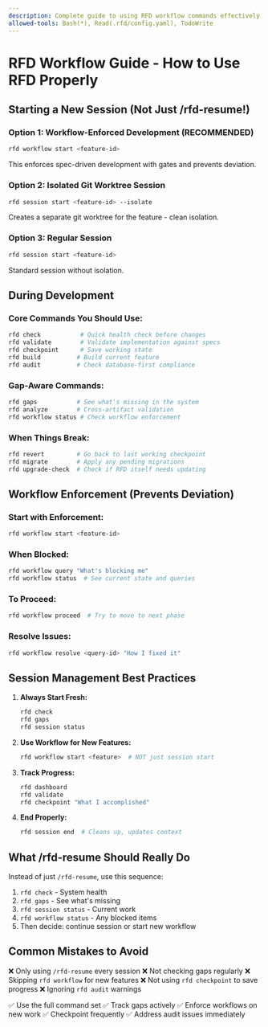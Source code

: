 ```yaml
---
description: Complete guide to using RFD workflow commands effectively
allowed-tools: Bash(*), Read(.rfd/config.yaml), TodoWrite
---
```


# RFD Workflow Guide - How to Use RFD Properly

## Starting a New Session (Not Just /rfd-resume!)

### Option 1: Workflow-Enforced Development (RECOMMENDED)
```bash
rfd workflow start <feature-id>
```
This enforces spec-driven development with gates and prevents deviation.

### Option 2: Isolated Git Worktree Session
```bash
rfd session start <feature-id> --isolate
```
Creates a separate git worktree for the feature - clean isolation.

### Option 3: Regular Session
```bash
rfd session start <feature-id>
```
Standard session without isolation.

## During Development

### Core Commands You Should Use:
```bash
rfd check           # Quick health check before changes
rfd validate        # Validate implementation against specs
rfd checkpoint      # Save working state
rfd build          # Build current feature
rfd audit          # Check database-first compliance
```

### Gap-Aware Commands:
```bash
rfd gaps           # See what's missing in the system
rfd analyze        # Cross-artifact validation
rfd workflow status # Check workflow enforcement
```

### When Things Break:
```bash
rfd revert         # Go back to last working checkpoint
rfd migrate        # Apply any pending migrations
rfd upgrade-check  # Check if RFD itself needs updating
```

## Workflow Enforcement (Prevents Deviation)

### Start with Enforcement:
```bash
rfd workflow start <feature-id>
```

### When Blocked:
```bash
rfd workflow query "What's blocking me"
rfd workflow status  # See current state and queries
```

### To Proceed:
```bash
rfd workflow proceed  # Try to move to next phase
```

### Resolve Issues:
```bash
rfd workflow resolve <query-id> "How I fixed it"
```

## Session Management Best Practices

1. **Always Start Fresh:**
   ```bash
   rfd check
   rfd gaps
   rfd session status
   ```

2. **Use Workflow for New Features:**
   ```bash
   rfd workflow start <feature>  # NOT just session start
   ```

3. **Track Progress:**
   ```bash
   rfd dashboard
   rfd validate
   rfd checkpoint "What I accomplished"
   ```

4. **End Properly:**
   ```bash
   rfd session end  # Cleans up, updates context
   ```

## What /rfd-resume Should Really Do

Instead of just `/rfd-resume`, use this sequence:
1. `rfd check` - System health
2. `rfd gaps` - See what's missing
3. `rfd session status` - Current work
4. `rfd workflow status` - Any blocked items
5. Then decide: continue session or start new workflow

## Common Mistakes to Avoid

❌ Only using `/rfd-resume` every session
❌ Not checking gaps regularly
❌ Skipping `rfd workflow` for new features
❌ Not using `rfd checkpoint` to save progress
❌ Ignoring `rfd audit` warnings

✅ Use the full command set
✅ Track gaps actively
✅ Enforce workflows on new work
✅ Checkpoint frequently
✅ Address audit issues immediately